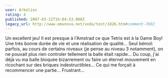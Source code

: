 ```yaml
---
user: Arkelios
rating: 4
published: 2007-03-12T16:04:53.000Z
legacy_url: http://www.emunova.net/veda/test/1826.htm#comment-7692
---
```

Un excellent jeu! Il est presque à l'Amstrad ce que Tetris est à la Game Boy! Une très bonne durée de vie et une réalisation de qualité... Seul bémol: parfois, au cours de certains niveaux (je pense au niveau 3 notamment), on ne pouvait plus rien controler tellement la balle était rapide... Du coup, j'ai déjà vu ma balle bloquée bizarrement ou faire un éternel mouvement en ricochant sur des briques indestructibles... Ce qui me forçait à recommencer une partie... Frustrant...